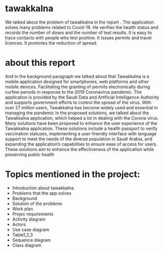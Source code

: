 # tawakkalna  

We talked about the problem of tawakkalna in the report . The application solves many problems related to Covid-19. He verifies the health status and records the number of doses and the number of test results. It is easy to trace contacts with people who test positive. It issues permits and travel licences. It promotes the reduction of spread.
# about this report
And In the background paragraph we talked about that Tawakkalna is a mobile application designed for smartphones, web platforms and other mobile devices. Facilitating the granting of permits electronically during curfew periods in response to the 2019 Coronavirus pandemic. The application is provided by the Saudi Data and Artificial Intelligence Authority and supports government efforts to control the spread of the virus. With over 27 million users, Tawakkalna has become widely used and essential in managing the pandemic
 In the proposed solutions, we talked about the Tawakkalna application, which helped a lot in dealing with the Corona virus. Many solutions have been proposed to enhance the user experience of the Tawakkalna application. These solutions include a health passport to verify vaccination statuses, implementing a user-friendly interface with language support to meet the needs of the diverse population in Saudi Arabia, and expanding the application’s capabilities to ensure ease of access for users. These solutions aim to enhance the effectiveness of the application while preserving public health
 # Topics mentioned in the project:
* Introduction about tawakkalna 
* Problems that the app solves
* Background
* Solution of the problems
* Work plan
* Projec requirements
* Activity diagram
* Actors
* Use case diagram
* Table1,2,3
* Sequence diagram
* Class diagram
